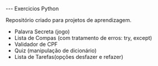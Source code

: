 --- Exercicios Python 

Repositório criado para projetos de aprendizagem.

- Palavra Secreta (jogo)
- Lista de Compas (com tratamento de erros: try, except)
- Validador de CPF
- Quiz (manipulação de dicionário)
- Lista de Tarefas(opções desfazer e refazer)
